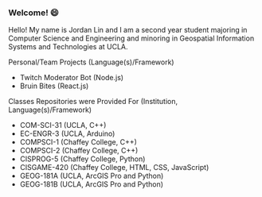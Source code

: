 ### Welcome! 😄
Hello! My name is Jordan Lin and I am a second year student majoring in Computer Science and Engineering and minoring in Geospatial Information Systems and Technologies at UCLA. 

Personal/Team Projects (Language(s)/Framework)
  - Twitch Moderator Bot (Node.js)
  - Bruin Bites (React.js)


Classes Repositories were Provided For (Institution, Language(s)/Framework)
  - COM-SCI-31 (UCLA, C++)
  - EC-ENGR-3 (UCLA, Arduino)
  - COMPSCI-1 (Chaffey College, C++)
  - COMPSCI-2 (Chaffey College, C++)
  - CISPROG-5 (Chaffey College, Python)
  - CISGAME-420 (Chaffey College, HTML, CSS, JavaScript)
  - GEOG-181A (UCLA, ArcGIS Pro and Python)
  - GEOG-181B (UCLA, ArcGIS Pro and Python)
<!--
**jardondaful/jardondaful** is a ✨ _special_ ✨ repository because its `README.md` (this file) appears on your GitHub profile.

Here are some ideas to get you started:

- 🔭 I’m currently working on ...
- 🌱 I’m currently learning ...
- 👯 I’m looking to collaborate on ...
- 🤔 I’m looking for help with ...
- 💬 Ask me about ...
- 📫 How to reach me: ...
- 😄 Pronouns: ...
- ⚡ Fun fact: ...
-->
